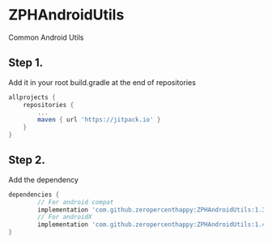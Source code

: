 # ZPHAndroidUtils

Common Android Utils

## Step 1. 

Add it in your root build.gradle at the end of repositories

```groovy
allprojects {
	repositories {
		...
		maven { url 'https://jitpack.io' }
	}
}
```

## Step 2. 

Add the dependency


```groovy
dependencies {
        // For android compat
        implementation 'com.github.zeropercenthappy:ZPHAndroidUtils:1.3.7'
        // For androidX
        implementation 'com.github.zeropercenthappy:ZPHAndroidUtils:1.4.0'
}
```

